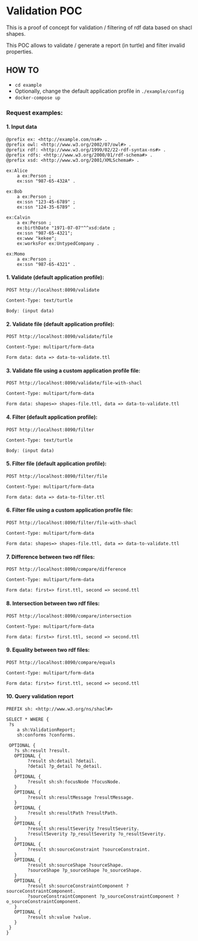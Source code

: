 # Validation POC

This is a proof of concept for validation / filtering of rdf data based on shacl shapes.

This POC allows to validate / generate a report (in turtle) and filter invalid properties.

## HOW TO

- `cd example`
- Optionally, change the default application profile in `./example/config`
- `docker-compose up`

### Request examples:

#### 1. Input data

```
@prefix ex: <http://example.com/ns#> .
@prefix owl: <http://www.w3.org/2002/07/owl#> .
@prefix rdf: <http://www.w3.org/1999/02/22-rdf-syntax-ns#> .
@prefix rdfs: <http://www.w3.org/2000/01/rdf-schema#> .
@prefix xsd: <http://www.w3.org/2001/XMLSchema#> .

ex:Alice
    a ex:Person ;
    ex:ssn "987-65-432A" .

ex:Bob
    a ex:Person ;
    ex:ssn "123-45-6789" ;
    ex:ssn "124-35-6789" .

ex:Calvin
    a ex:Person ;
    ex:birthDate "1971-07-07"^^xsd:date ;
    ex:ssn "987-65-4321";
    ex:www "kekee";
    ex:worksFor ex:UntypedCompany .

ex:Momo
    a ex:Person ;
    ex:ssn "987-65-4321" .

```

#### 1. Validate (default application profile):

`POST http://localhost:8090/validate` 

`Content-Type: text/turtle`

`Body: (input data)`

#### 2. Validate file (default application profile):

`POST http://localhost:8090/validate/file` 

`Content-Type: multipart/form-data`

`Form data: data => data-to-validate.ttl`

#### 3. Validate file using a custom application profile file:

`POST http://localhost:8090/validate/file-with-shacl` 

`Content-Type: multipart/form-data`

`Form data: shapes=> shapes-file.ttl, data => data-to-validate.ttl`

#### 4. Filter (default application profile):

`POST http://localhost:8090/filter`

`Content-Type: text/turtle`

`Body: (input data)`

#### 5. Filter file (default application profile):

`POST http://localhost:8090/filter/file`

`Content-Type: multipart/form-data`

`Form data: data => data-to-filter.ttl`

#### 6. Filter file using a custom application profile file:

`POST http://localhost:8090/filter/file-with-shacl`

`Content-Type: multipart/form-data`

`Form data: shapes=> shapes-file.ttl, data => data-to-validate.ttl`

#### 7. Difference between two rdf files:

`POST http://localhost:8090/compare/difference`

`Content-Type: multipart/form-data`

`Form data: first=> first.ttl, second => second.ttl`

#### 8. Intersection between two rdf files:

`POST http://localhost:8090/compare/intersection`

`Content-Type: multipart/form-data`

`Form data: first=> first.ttl, second => second.ttl`

#### 9. Equality between two rdf files:

`POST http://localhost:8090/compare/equals`

`Content-Type: multipart/form-data`

`Form data: first=> first.ttl, second => second.ttl`

#### 10. Query validation report

```
PREFIX sh: <http://www.w3.org/ns/shacl#>

SELECT * WHERE {
 ?s
    a sh:ValidationReport;
   	sh:conforms ?conforms.

 OPTIONAL {
   ?s sh:result ?result.
   OPTIONAL {
    	?result sh:detail ?detail.
    	?detail ?p_detail ?o_detail.
   }
   OPTIONAL {
    	?result sh:sh:focusNode ?focusNode.
   }
   OPTIONAL {
    	?result sh:resultMessage ?resultMessage.
   }
   OPTIONAL {
    	?result sh:resultPath ?resultPath.
   }
   OPTIONAL {
    	?result sh:resultSeverity ?resultSeverity.
    	?resultSeverity ?p_resultSeverity ?o_resultSeverity.
   }
   OPTIONAL {
    	?result sh:sourceConstraint ?sourceConstraint.
   }
   OPTIONAL {
    	?result sh:sourceShape ?sourceShape.
    	?sourceShape ?p_sourceShape ?o_sourceShape.
   }
   OPTIONAL {
    	?result sh:sourceConstraintComponent ?sourceConstraintComponent.
    	?sourceConstraintComponent ?p_sourceConstraintComponent ?o_sourceConstraintComponent.
   }
   OPTIONAL {
    	?result sh:value ?value.
   }
 }
}
```
